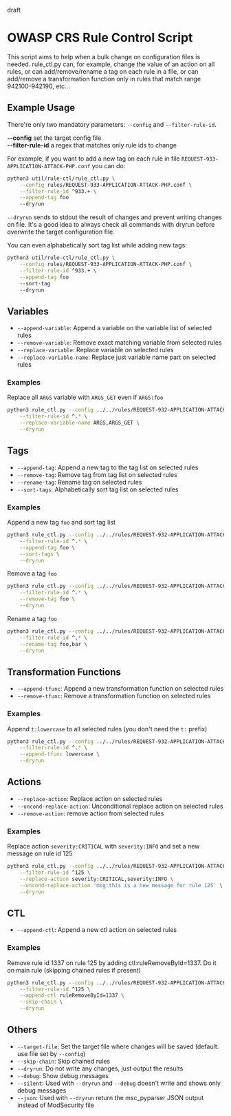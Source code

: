 draft

# OWASP CRS Rule Control Script
This script aims to help when a bulk change on configuration files is needed. rule_ctl.py can, for example, change the value of an action on all rules, or can add/remove/rename a tag on each rule in a file, or can add/remove a transformation function only in rules that match range 942100-942190, etc...

## Example Usage

There're only two mandatory parameters: `--config` and `--filter-rule-id`.

**--config** set the target config file<br>
**--filter-rule-id** a regex that matches only rule ids to change

For example, if you want to add a new tag on each rule in file `REQUEST-933-APPLICATION-ATTACK-PHP.conf` you can do:

```sh
python3 util/rule-ctl/rule_ctl.py \
    --config rules/REQUEST-933-APPLICATION-ATTACK-PHP.conf \
    --filter-rule-id ^933.+ \
    --append-tag foo
    --dryrun
```

`--dryrun` sends to stdout the result of changes and prevent writing changes on file. It's a good idea to always check all commands with dryrun before overwrite the target configuration file.

You can even alphabetically sort tag list while adding new tags:
```sh
python3 util/rule-ctl/rule_ctl.py \
    --config rules/REQUEST-933-APPLICATION-ATTACK-PHP.conf \
    --filter-rule-id ^933.+ \
    --append-tag foo
    --sort-tag
    --dryrun
```

## Variables
- `--append-variable`: Append a variable on the variable list of selected rules
- `--remove-variable`: Remove exact matching variable from selected rules
- `--replace-variable`: Replace variable on selected rules
- `--replace-variable-name`: Replace just variable name part on selected rules

### Examples
Replace all `ARGS` variable with `ARGS_GET` even if `ARGS:foo`
```sh
python3 rule_ctl.py --config ../../rules/REQUEST-932-APPLICATION-ATTACK-RCE.conf \
    --filter-rule-id ^.* \
    --replace-variable-name ARGS,ARGS_GET \
    --dryrun
```

## Tags
- `--append-tag`: Append a new tag to the tag list on selected rules
- `--remove-tag`: Remove tag from tag list on selected rules
- `--rename-tag`: Rename tag on selected rules
- `--sort-tags`: Alphabetically sort tag list on selected rules

### Examples
Append a new tag `foo` and sort tag list
```sh
python3 rule_ctl.py --config ../../rules/REQUEST-932-APPLICATION-ATTACK-RCE.conf \
    --filter-rule-id ^.* \
    --append-tag foo \
    --sort-tags \
    --dryrun
```

Remove a tag `foo`
```sh
python3 rule_ctl.py --config ../../rules/REQUEST-932-APPLICATION-ATTACK-RCE.conf \
    --filter-rule-id ^.* \
    --remove-tag foo \
    --dryrun
```

Rename a tag `foo`
```sh
python3 rule_ctl.py --config ../../rules/REQUEST-932-APPLICATION-ATTACK-RCE.conf \
    --filter-rule-id ^.* \
    --rename-tag foo,bar \
    --dryrun
```

## Transformation Functions
- `--append-tfunc`: Append a new transformation function on selected rules
- `--remove-tfunc`: Remove a transformation function on selected rules

### Examples
Append `t:lowercase` to all selected rules (you don't need the `t:` prefix)
```sh
python3 rule_ctl.py --config ../../rules/REQUEST-932-APPLICATION-ATTACK-RCE.conf \
    --filter-rule-id ^.* \
    --append-tfunc lowercase \
    --dryrun
```

## Actions
- `--replace-action`: Replace action on selected rules
- `--uncond-replace-action`: Unconditional replace action on selected rules
- `--remove-action`: remove action from selected rules

### Examples
Replace action `severity:CRITICAL` with `severity:INFO` and set a new message on rule id 125
```sh
python3 rule_ctl.py --config ../../rules/REQUEST-932-APPLICATION-ATTACK-RCE.conf \
    --filter-rule-id ^125 \
    --replace-action severity:CRITICAL,severity:INFO \
    --uncond-replace-action 'msg:this is a new message for rule 125' \
    --dryrun
```

## CTL
- `--append-ctl`: Append a new ctl action on selected rules

### Examples
Remove rule id 1337 on rule 125 by adding ctl:ruleRemoveById=1337. Do it on main rule (skipping chained rules if present)
```sh
python3 rule_ctl.py --config ../../rules/REQUEST-932-APPLICATION-ATTACK-RCE.conf \
    --filter-rule-id ^125 \
    --append-ctl ruleRemoveById=1337 \
    --skip-chain \
    --dryrun
```

## Others
- `--target-file`: Set the target file where changes will be saved (default: use file set by `--config`)
- `--skip-chain`: Skip chained rules
- `--dryrun`: Do not write any changes, just output the results
- `--debug`: Show debug messages
- `--silent`: Used with `--dryrun` and `--debug` doesn't write and shows only debug messages
- `--json`: Used with `--dryrun` return the msc_pyparser JSON output instead of ModSecurity file
